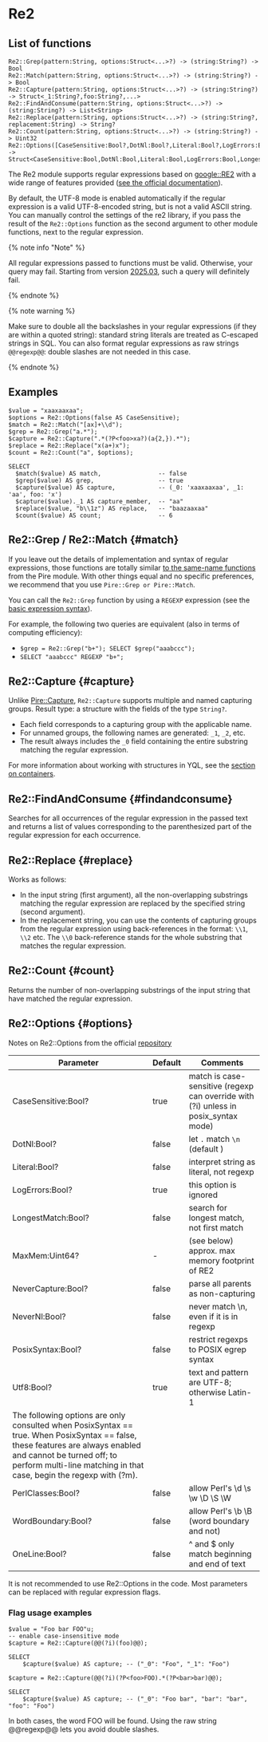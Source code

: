 # Re2

## List of functions

```yql
Re2::Grep(pattern:String, options:Struct<...>?) -> (string:String?) -> Bool
Re2::Match(pattern:String, options:Struct<...>?) -> (string:String?) -> Bool
Re2::Capture(pattern:String, options:Struct<...>?) -> (string:String?) -> Struct<_1:String?,foo:String?,...>
Re2::FindAndConsume(pattern:String, options:Struct<...>?) -> (string:String?) -> List<String>
Re2::Replace(pattern:String, options:Struct<...>?) -> (string:String?, replacement:String) -> String?
Re2::Count(pattern:String, options:Struct<...>?) -> (string:String?) -> Uint32
Re2::Options([CaseSensitive:Bool?,DotNl:Bool?,Literal:Bool?,LogErrors:Bool?,LongestMatch:Bool?,MaxMem:Uint64?,NeverCapture:Bool?,NeverNl:Bool?,OneLine:Bool?,PerlClasses:Bool?,PosixSyntax:Bool?,Utf8:Bool?,WordBoundary:Bool?]) -> Struct<CaseSensitive:Bool,DotNl:Bool,Literal:Bool,LogErrors:Bool,LongestMatch:Bool,MaxMem:Uint64,NeverCapture:Bool,NeverNl:Bool,OneLine:Bool,PerlClasses:Bool,PosixSyntax:Bool,Utf8:Bool,WordBoundary:Bool>
```

The Re2 module supports regular expressions based on [google::RE2](https://github.com/google/re2) with a wide range of features provided ([see the official documentation](https://github.com/google/re2/wiki/Syntax)).

By default, the UTF-8 mode is enabled automatically if the regular expression is a valid UTF-8-encoded string, but is not a valid ASCII string. You can manually control the settings of the re2 library, if you pass the result of the `Re2::Options` function as the second argument to other module functions, next to the regular expression.

{% note info "Note" %}

All regular expressions passed to functions must be valid. Otherwise, your query may fail.
Starting from version [2025.03](../../changelog/2025.03.md#re2-module), such a query will definitely fail.

{% endnote %}

{% note warning %}

Make sure to double all the backslashes in your regular expressions (if they are within a quoted string): standard string literals are treated as C-escaped strings in SQL. You can also format regular expressions as raw strings `@@regexp@@`: double slashes are not needed in this case.

{% endnote %}

## Examples

```yql
$value = "xaaxaaxaa";
$options = Re2::Options(false AS CaseSensitive);
$match = Re2::Match("[ax]+\\d");
$grep = Re2::Grep("a.*");
$capture = Re2::Capture(".*(?P<foo>xa?)(a{2,}).*");
$replace = Re2::Replace("x(a+)x");
$count = Re2::Count("a", $options);

SELECT
  $match($value) AS match,                -- false
  $grep($value) AS grep,                  -- true
  $capture($value) AS capture,            -- (_0: 'xaaxaaxaa', _1: 'aa', foo: 'x')
  $capture($value)._1 AS capture_member,  -- "aa"
  $replace($value, "b\\1z") AS replace,   -- "baazaaxaa"
  $count($value) AS count;                -- 6
```

## Re2::Grep / Re2::Match {#match}

If you leave out the details of implementation and syntax of regular expressions, those functions are totally similar [to the same-name functions](pire.md#match) from the Pire module. With other things equal and no specific preferences, we recommend that you use `Pire::Grep or Pire::Match`.

You can call the `Re2::Grep` function by using a `REGEXP` expression (see the [basic expression syntax](../../syntax/expressions.md#regexp)).

For example, the following two queries are equivalent (also in terms of computing efficiency):

* `$grep = Re2::Grep("b+"); SELECT $grep("aaabccc");`
* `SELECT "aaabccc" REGEXP "b+";`

## Re2::Capture {#capture}

Unlike [Pire::Capture](pire.md#capture), `Re2::Capture` supports multiple and named capturing groups.
Result type: a structure with the fields of the type `String?`.

* Each field corresponds to a capturing group with the applicable name.
* For unnamed groups, the following names are generated: `_1`, `_2`, etc.
* The result always includes the `_0` field containing the entire substring matching the regular expression.

For more information about working with structures in YQL, see the [section on containers](../../types/containers.md).

## Re2::FindAndConsume {#findandconsume}

Searches for all occurrences of the regular expression in the passed text and returns a list of values corresponding to the parenthesized part of the regular expression for each occurrence.

## Re2::Replace {#replace}

Works as follows:

* In the input string (first argument), all the non-overlapping substrings matching the regular expression are replaced by the specified string (second argument).
* In the replacement string, you can use the contents of capturing groups from the regular expression using back-references in the format: `\\1`, `\\2` etc. The `\\0` back-reference stands for the whole substring that matches the regular expression.

## Re2::Count {#count}

Returns the number of non-overlapping substrings of the input string that have matched the regular expression.

## Re2::Options {#options}

Notes on Re2::Options from the official [repository](https://github.com/google/re2/blob/main/re2/re2.h#L595-L617)

| Parameter | Default | Comments |
| ----------------------------------------------------------------------------------------------------------------------------------------------------------------------------------------------------------------------------------------- | ---------- | ------------------------------------------------------------------------------------- |
| CaseSensitive:Bool? | true | match is case-sensitive (regexp can override with (?i) unless in posix_syntax mode) |
| DotNl:Bool? | false | let `.` match `\n` (default ) |
| Literal:Bool? | false | interpret string as literal, not regexp |
| LogErrors:Bool? | true | this option is ignored |
| LongestMatch:Bool? | false | search for longest match, not first match |
| MaxMem:Uint64? | - | (see below) approx. max memory footprint of RE2 |
| NeverCapture:Bool? | false | parse all parents as non-capturing |
| NeverNl:Bool? | false | never match \n, even if it is in regexp |
| PosixSyntax:Bool? | false | restrict regexps to POSIX egrep syntax |
| Utf8:Bool? | true | text and pattern are UTF-8; otherwise Latin-1 |
| The following options are only consulted when PosixSyntax == true. <bt>When PosixSyntax == false, these features are always enabled and cannot be turned off; to perform multi-line matching in that case, begin the regexp with (?m). |
| PerlClasses:Bool? | false | allow Perl's \d \s \w \D \S \W |
| WordBoundary:Bool? | false | allow Perl's \b \B (word boundary and not) |
| OneLine:Bool? | false | ^ and $ only match beginning and end of text |

It is not recommended to use Re2::Options in the code. Most parameters can be replaced with regular expression flags.

### Flag usage examples

```yql
$value = "Foo bar FOO"u;
-- enable case-insensitive mode
$capture = Re2::Capture(@@(?i)(foo)@@);

SELECT
    $capture($value) AS capture; -- ("_0": "Foo", "_1": "Foo")

$capture = Re2::Capture(@@(?i)(?P<foo>FOO).*(?P<bar>bar)@@);

SELECT
    $capture($value) AS capture; -- ("_0": "Foo bar", "bar": "bar", "foo": "Foo")
```

In both cases, the word FOO will be found. Using the raw string @@regexp@@ lets you avoid double slashes.
